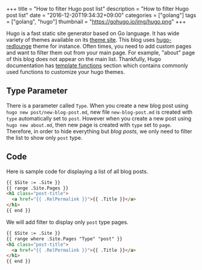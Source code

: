 +++
title = "How to filter Hugo post list"
description = "How to filter Hugo post list"
date = "2016-12-20T19:34:32+09:00"
categories = ["golang"]
tags = ["golang", "hugo"]
thumbnail = "https://gohugo.io/img/hugo.png"
+++

Hugo is a fast static site generator based on Go language.
It has wide variety of themes available on its [theme site].
This blog uses [hugo-redlounge] theme for instance.
Often times, you need to add custom pages and want to filter them out from your main page.
For example, "about" page of this blog does not appear on the main list.
Thankfully, Hugo documentation has [template functions] section which contains commonly used functions to customize your hugo themes.
<!--more-->

## Type Parameter

There is a parameter called `Type`.
When you create a new blog post using `hugo new post/new-blog-post.md`, new file `new-blog-post.md` is created with `type` automatically set to `post`.
However when you create a new post using `hugo new about.md`, then new page is created with `type` set to `page`.
Therefore, in order to hide everything but *blog posts*, we only need to filter the list to show only `post` type.

## Code 

Here is sample code for displaying a list of all blog posts.
```html
{{ $Site := .Site }}
{{ range .Site.Pages }}
<h1 class="post-title">
  <a href="{{ .RelPermalink }}">{{ .Title }}</a>
</h1>
{{ end }}
```

We will add filter to display only `post` type pages.
```html
{{ $Site := .Site }}
{{ range where .Site.Pages "Type" "post" }}
<h1 class="post-title">
  <a href="{{ .RelPermalink }}">{{ .Title }}</a>
</h1>
{{ end }}
```

[theme site]: https://themes.gohugo.io/
[hugo-redlounge]: https://github.com/tmaiaroto/hugo-redlounge
[template functions]: https://gohugo.io/templates/functions/


